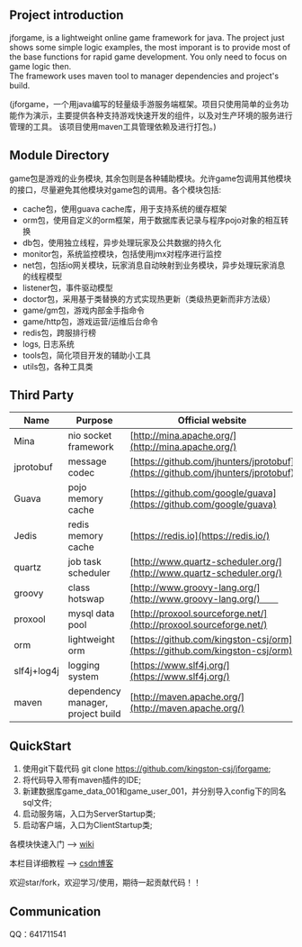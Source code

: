   ## Project introduction　　
  jforgame, is a lightweight online game framework for java. The project just shows some simple logic examples, the most imporant is to provide most of the base functions for rapid game development. You only need to focus on game logic then.  
  The framework uses maven tool to manager dependencies and project's build.  

  (jforgame，一个用java编写的轻量级手游服务端框架。项目只使用简单的业务功能作为演示，主要提供各种支持游戏快速开发的组件，以及对生产环境的服务进行管理的工具。
  该项目使用maven工具管理依赖及进行打包。) 

  ## Module Directory
  game包是游戏的业务模块, 其余包则是各种辅助模块。允许game包调用其他模块的接口，尽量避免其他模块对game包的调用。各个模块包括:
  * cache包，使用guava cache库，用于支持系统的缓存框架　　
  * orm包，使用自定义的orm框架，用于数据库表记录与程序pojo对象的相互转换　　　
  * db包，使用独立线程，异步处理玩家及公共数据的持久化　　
  * monitor包，系统监控模块，包括使用jmx对程序进行监控 　　
  * net包，包括io网关模块，玩家消息自动映射到业务模块，异步处理玩家消息的线程模型　
  * listener包，事件驱动模型  
  * doctor包，采用基于类替换的方式实现热更新（类级热更新而非方法级）  
  * game/gm包，游戏内部金手指命令  
  * game/http包，游戏运营/运维后台命令  
  * redis包，跨服排行榜  
  * logs, 日志系统  
  * tools包，简化项目开发的辅助小工具
  * utils包，各种工具类　
  
  ## Third Party 
  Name | Purpose | Official website  
  ----|------|----     
  Mina | nio socket framework | [http://mina.apache.org/](http://mina.apache.org/)  
  jprotobuf | message codec | [https://github.com/jhunters/jprotobuf](https://github.com/jhunters/jprotobuf)  
  Guava | pojo memory cache | [https://github.com/google/guava](https://github.com/google/guava)  
  Jedis | redis memory cache | [https://redis.io](https://redis.io/)  
  quartz | job task scheduler | [http://www.quartz-scheduler.org/](http://www.quartz-scheduler.org/) 
  groovy | class hotswap | [http://www.groovy-lang.org/](http://www.groovy-lang.org/)　　  
  proxool | mysql data pool | [http://proxool.sourceforge.net/](http://proxool.sourceforge.net/)  
  orm | lightweight orm | [https://github.com/kingston-csj/orm](https://github.com/kingston-csj/orm) 
  slf4j+log4j | logging system | [https://www.slf4j.org/](https://www.slf4j.org/)  
  maven | dependency manager, project build | [http://maven.apache.org/](http://maven.apache.org/)  


  ## QuickStart  
  1. 使用git下载代码 git clone https://github.com/kingston-csj/jforgame;  
  2. 将代码导入带有maven插件的IDE;  
  3. 新建数据库game_data_001和game_user_001，并分别导入config下的同名sql文件;  
  4. 启动服务端，入口为ServerStartup类;  
  5. 启动客户端，入口为ClientStartup类;


  各模块快速入门 --> [wiki](https://github.com/kingston-csj/jforgame/wiki)  

  本栏目详细教程 --> [csdn博客](http://blog.csdn.net/column/details/16043.html)

  欢迎star/fork，欢迎学习/使用，期待一起贡献代码！！

  ## Communication
  QQ：641711541
  
